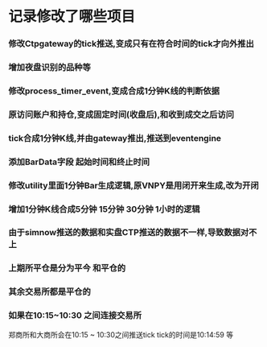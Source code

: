 # 记录修改了哪些项目
### 修改Ctpgateway的tick推送,变成只有在符合时间的tick才向外推出
### 增加夜盘识别的品种等
### 修改process_timer_event,变成合成1分钟K线的判断依据
### 原访问账户和持仓,变成固定时间(收盘后),和收到成交之后访问
### tick合成1分钟K线,并由gateway推出,推送到eventengine

### 添加BarData字段 起始时间和终止时间
### 修改utility里面1分钟Bar生成逻辑,原VNPY是用闭开来生成,改为开闭
### 增加1分钟K线合成5分钟 15分钟 30分钟 1小时的逻辑

### 由于simnow推送的数据和实盘CTP推送的数据不一样,导致数据对不上
### 上期所平仓是分为平今 和平仓的
### 其余交易所都是平仓的
### 如果在10:15~10:30 之间连接交易所
郑商所和大商所会在10:15 ~ 10:30之间推送tick tick的时间是10:14:59 等




